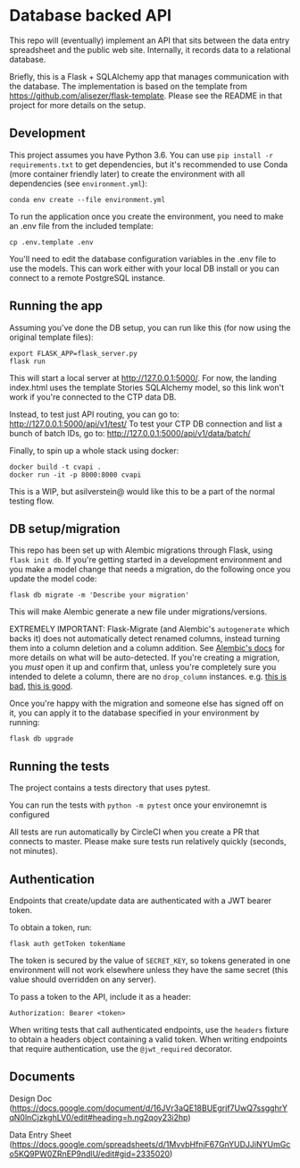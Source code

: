 # Database backed API

This repo will (eventually) implement an API that sits between the data entry spreadsheet and the public web site.  Internally, it records data to a relational database.

Briefly, this is a Flask + SQLAlchemy app that manages communication with the database. The implementation is based on the template from https://github.com/alisezer/flask-template. Please see the README in that project for more details on the setup.

## Development

This project assumes you have Python 3.6. You can use `pip install -r requirements.txt` to get dependencies, but it's recommended to use Conda (more container friendly later) to create the environment with all dependencies (see `environment.yml`):
```shell
conda env create --file environment.yml
```

To run the application once you create the environment, you need to make an .env file from the included template:
```shell
cp .env.template .env
```

You'll need to edit the database configuration variables in the .env file to use the models. This can work either with your local DB install or you can connect to a remote PostgreSQL instance.

## Running the app

Assuming you've done the DB setup, you can run like this (for now using the original template files):
```shell
export FLASK_APP=flask_server.py
flask run
```

This will start a local server at http://127.0.0.1:5000/. For now, the landing index.html uses the template Stories SQLAlchemy model, so this link won't work if you're connected to the CTP data DB.

Instead, to test just API routing, you can go to: http://127.0.0.1:5000/api/v1/test/
To test your CTP DB connection and list a bunch of batch IDs, go to: http://127.0.0.1:5000/api/v1/data/batch/

Finally, to spin up a whole stack using docker:
```
docker build -t cvapi .
docker run -it -p 8000:8000 cvapi
```
This is a WIP, but asilverstein@ would like this to be a part of the normal testing flow.

## DB setup/migration

This repo has been set up with Alembic migrations through Flask, using `flask init db`. If you're getting started in a development environment and you make a model change that needs a migration, do the following once you update the model code:
```shell
flask db migrate -m 'Describe your migration'
```
This will make Alembic generate a new file under migrations/versions.

EXTREMELY IMPORTANT: Flask-Migrate (and Alembic's `autogenerate` which backs it) does not automatically detect renamed columns, instead turning them into a column deletion and a column addition. See [Alembic's docs](https://alembic.sqlalchemy.org/en/latest/autogenerate.html#what-does-autogenerate-detect-and-what-does-it-not-detect) for more details on what will be auto-detected. If you're creating a migration, you _must_ open it up and confirm that, unless you're completely sure you intended to delete a column, there are no `drop_column` instances. e.g. [this is bad](https://github.com/COVID19Tracking/covid-publishing-api/commit/bfe649e9c0bde36910ba3719be304d22e2f29f74), [this is good](https://github.com/COVID19Tracking/covid-publishing-api/commit/555b731920cb02395d382a6cfc676887d4954a0d).

Once you're happy with the migration and someone else has signed off on it, you can apply it to the database specified in your environment by running:
```shell
flask db upgrade
```

## Running the tests

The project contains a tests directory that uses pytest.  

You can run the tests with `python -m pytest` once your environemnt is configured

All tests are run automatically by CircleCI when you create a PR that connects to master.  Please make
sure tests run relatively quickly (seconds, not minutes).

## Authentication

Endpoints that create/update data are authenticated with a JWT bearer token. 

To obtain a token, run:
```shell
flask auth getToken tokenName
```

The token is secured by the value of `SECRET_KEY`, so tokens generated in one environment will not work elsewhere 
unless they have the same secret (this value should overridden on any server).

To pass a token to the API, include it as a header:
```
Authorization: Bearer <token>
```

When writing tests that call authenticated endpoints, use the `headers` fixture to obtain a headers object containing a valid token.
When writing endpoints that require authentication, use the `@jwt_required` decorator.

## Documents

Design Doc (https://docs.google.com/document/d/16JVr3aQE18BUEgrjf7UwQ7ssgghrYqN0lnCjzkghLV0/edit#heading=h.ng2qoy23i2hp)

Data Entry Sheet (https://docs.google.com/spreadsheets/d/1MvvbHfnjF67GnYUDJJiNYUmGco5KQ9PW0ZRnEP9ndlU/edit#gid=2335020)

